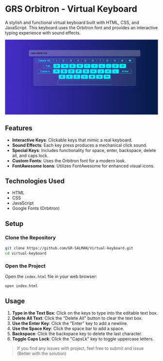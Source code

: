 # GRS Orbitron - Virtual Keyboard

A stylish and functional virtual keyboard built with HTML, CSS, and JavaScript. This keyboard uses the Orbitron font and provides an interactive typing experience with sound effects.

<div align="center">
  <img src="keyboard.png" alt="Keyboard Screenshot">
</div>

## Features

- **Interactive Keys**: Clickable keys that mimic a real keyboard.
- **Sound Effects**: Each key press produces a mechanical click sound.
- **Special Keys**: Includes functionality for space, enter, backspace, delete all, and caps lock.
- **Custom Fonts**: Uses the Orbitron font for a modern look.
- **FontAwesome Icons**: Utilizes FontAwesome for enhanced visual icons.

## Technologies Used

- HTML
- CSS
- JavaScript
- Google Fonts (Orbitron)

## Setup

### Clone the Repository

```bash
git clone https://github.com/GR-SALMAN/Virtual-keyboard.git
cd virtual-keyboard
```
### Open the Project

Open the `index.html` file in your web browser:

```bash
open index.html
```

## Usage

1. **Type in the Text Box**: Click on the keys to type into the editable text box.
2. **Delete All Text**: Click the "Delete All" button to clear the text box.
3. **Use the Enter Key**: Click the "Enter" key to add a newline.
4. **Use the Space Key**: Click the space bar to add a space.
5. **Backspace**: Click the backspace key to delete the last character.
6. **Toggle Caps Lock**: Click the "CapsLk" key to toggle uppercase letters.

>If you find any issues with project, feel free to submit and issue (Better with the solution)
